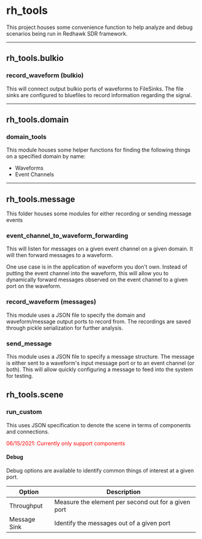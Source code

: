 # rh_tools

This project houses some convenience function to help analyze and debug scenarios being run in Redhawk SDR framework.

---

## rh_tools.bulkio

### record_waveform (bulkio)

This will connect output bulkio ports of waveforms to FileSinks.  The file sinks are configured to bluefiles to record information regarding the signal.

---

## rh_tools.domain

### domain_tools

This module houses some helper functions for finding the following things on a specified domain by name:

* Waveforms
* Event Channels

---

## rh_tools.message

This folder houses some modules for either recording or sending message events

### event_channel_to_waveform_forwarding

This will listen for messages on a given event channel on a given domain.
It will then forward messages to a waveform.

One use case is in the application of waveform you don't own.  Instead of putting the event channel into the waveform, this will allow you to dynamically forward messages observed on the event channel to a given port on the waveform.

### record_waveform (messages)

This module uses a JSON file to specify the domain and waveform/message output ports to record from.  The recordings are saved through pickle serialization for further analysis.

### send_message

This module uses a JSON file to specify a message structure.  The message is either sent to a waveform's input message port or to an event channel (or both).  This will allow quickly configuring a message to feed into the system for testing.

## rh_tools.scene

### run_custom

This uses JSON specification to denote the scene in terms of components and connections.

<span style="color:red">06/15/2021: Currently only support components</span>

#### Debug

Debug options are available to identify common things of interest at a given port.

| Option | Description |
| --- | --- |
| Throughput | Measure the element per second out for a given port |
| Message Sink | Identify the messages out of a given port |